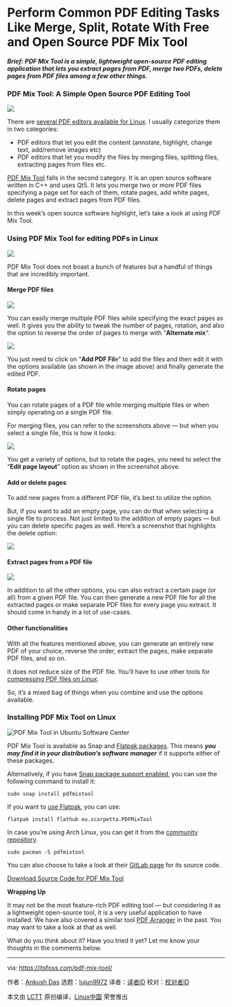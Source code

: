 [#]: collector: (lujun9972)
[#]: translator: (geekpi)
[#]: reviewer: ( )
[#]: publisher: ( )
[#]: url: ( )
[#]: subject: (Perform Common PDF Editing Tasks Like Merge, Split, Rotate With Free and Open Source PDF Mix Tool)
[#]: via: (https://itsfoss.com/pdf-mix-tool/)
[#]: author: (Ankush Das https://itsfoss.com/author/ankush/)

Perform Common PDF Editing Tasks Like Merge, Split, Rotate With Free and Open Source PDF Mix Tool
======

_**Brief: PDF Mix Tool is a simple, lightweight open-source PDF editing application that lets you extract pages from PDF, merge two PDFs, delete pages from PDF files among a few other things.**_

### PDF Mix Tool: A Simple Open Source PDF Editing Tool

![][1]

There are [several PDF editors available for Linux][2]. I usually categorize them in two categories:

  * PDF editors that let you edit the content (annotate, highlight, change text, add/remove images etc)
  * PDF editors that let you modify the files by merging files, splitting files, extracting pages from files etc.



[PDF Mix Tool][3] falls in the second category. It is an open source software written in C++ and uses Qt5. It lets you merge two or more PDF files specifying a page set for each of them, rotate pages, add white pages, delete pages and extract pages from PDF files.

In this week’s open source software highlight, let’s take a look at using PDF Mix Tool.

### Using PDF Mix Tool for editing PDFs in Linux

![][4]

PDF Mix Tool does not boast a bunch of features but a handful of things that are incredibly important.

#### Merge PDF files

![][5]

You can easily merge multiple PDF files while specifying the exact pages as well. It gives you the ability to tweak the number of pages, rotation, and also the option to reverse the order of pages to merge with “**Alternate mix**“.

![][6]

You just need to click on “**Add PDF Fil**e” to add the files and then edit it with the options available (as shown in the image above) and finally generate the edited PDF.

#### Rotate pages

You can rotate pages of a PDF file while merging multiple files or when simply operating on a single PDF file.

For merging files, you can refer to the screenshots above — but when you select a single file, this is how it looks:

![][7]

You get a variety of options, but to rotate the pages, you need to select the “**Edit page layout**” option as shown in the screenshot above.

#### Add or delete pages

To add new pages from a different PDF file, it’s best to utilize the option.

But, if you want to add an empty page, you can do that when selecting a single file to process. Not just limited to the addition of empty pages — but you can delete specific pages as well. Here’s a screenshot that highlights the delete option:

![][8]

#### Extract pages from a PDF file

![][9]

In addition to all the other options, you can also extract a certain page (or all) from a given PDF file. You can then generate a new PDF file for all the extracted pages or make separate PDF files for every page you extract. It should come in handy in a lot of use-cases.

#### Other functionalities

With all the features mentioned above, you can generate an entirely new PDF of your choice, reverse the order, extract the pages, make separate PDF files, and so on.

It does not reduce size of the PDF file. You’ll have to use other tools for [compressing PDF files on Linux][10].

So, it’s a mixed bag of things when you combine and use the options available.

### Installing PDF Mix Tool on Linux

![PDF Mix Tool in Ubuntu Software Center][11]

PDF Mix Tool is available as Snap and [Flatpak packages][12]. This means _**you may find it in your distribution’s software manager**_ if it supports either of these packages.

Alternatively, if you have [Snap package support enabled][13], you can use the following command to install it:

```
sudo snap install pdfmixtool
```

If you want to [use Flatpak][14], you can use:

```
flatpak install flathub eu.scarpetta.PDFMixTool
```

In case you’re using Arch Linux, you can get it from the [community repository][15].

```
sudo pacman -S pdfmixtool
```

You can also choose to take a look at their [GitLab page][16] for its source code.

[Download Source Code for PDF Mix Tool][17]

**Wrapping Up**

It may not be the most feature-rich PDF editing tool — but considering it as a lightweight open-source tool, it is a very useful application to have installed. We have also covered a similar tool [PDF Arranger][18] in the past. You may want to take a look at that as well.

What do you think about it? Have you tried it yet? Let me know your thoughts in the comments below.

--------------------------------------------------------------------------------

via: https://itsfoss.com/pdf-mix-tool/

作者：[Ankush Das][a]
选题：[lujun9972][b]
译者：[译者ID](https://github.com/译者ID)
校对：[校对者ID](https://github.com/校对者ID)

本文由 [LCTT](https://github.com/LCTT/TranslateProject) 原创编译，[Linux中国](https://linux.cn/) 荣誉推出

[a]: https://itsfoss.com/author/ankush/
[b]: https://github.com/lujun9972
[1]: https://i1.wp.com/itsfoss.com/wp-content/uploads/2020/06/pdf-mix-tool.png?ssl=1
[2]: https://itsfoss.com/pdf-editors-linux/
[3]: https://scarpetta.eu/pdfmixtool/
[4]: https://i1.wp.com/itsfoss.com/wp-content/uploads/2020/06/pdf-mix-tool-merge.png?ssl=1
[5]: https://i2.wp.com/itsfoss.com/wp-content/uploads/2020/06/pdf-mix-tool-edit.png?ssl=1
[6]: https://i1.wp.com/itsfoss.com/wp-content/uploads/2020/06/pdf-mix-tool-merge-edit.png?ssl=1
[7]: https://i2.wp.com/itsfoss.com/wp-content/uploads/2020/06/pdf-mix-tool-layout.png?ssl=1
[8]: https://i1.wp.com/itsfoss.com/wp-content/uploads/2020/06/pdf-mix-tool-add-delete.png?ssl=1
[9]: https://i1.wp.com/itsfoss.com/wp-content/uploads/2020/06/pdf-mix-tool-extract.png?ssl=1
[10]: https://itsfoss.com/compress-pdf-linux/
[11]: https://i2.wp.com/itsfoss.com/wp-content/uploads/2020/06/pdf-mix-tool-ubuntu.png?ssl=1
[12]: https://flathub.org/apps/details/eu.scarpetta.PDFMixTool
[13]: https://itsfoss.com/install-snap-linux/
[14]: https://itsfoss.com/flatpak-guide/
[15]: https://www.archlinux.org/packages/community/x86_64/pdfmixtool/
[16]: https://gitlab.com/scarpetta/pdfmixtool
[17]: https://www.scarpetta.eu/pdfmixtool/
[18]: https://itsfoss.com/pdfarranger-app/
